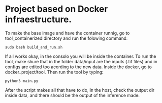 # Project based on Docker infraestructure. 

To make the base image and have the container runnig, go to tool_containerized directory and run the folowing command:
```console
sudo bash build_and_run.sh
```

If all works okay, in the consolo you will be inside the container. 
To run the tool, make shure that in the folder data/input are the inputs (.tif files) and in configs are edited too acording to the new data. 
Inside the docker, go to docker_project/tool. 
Then run the tool by typing:
```console
python3 main.py
```
After the script makes all that have to do, in the host, check the output dir inside data, and there should be the output of the inference made.
